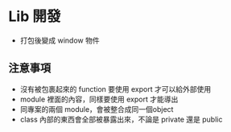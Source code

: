 # Lib 開發
- 打包後變成 window 物件

## 注意事項
- 沒有被包裹起來的 function 要使用 export 才可以給外部使用
- module 裡面的內容，同樣要使用 export 才能導出
- 同專案的兩個 module，會被整合成同一個object
- class 內部的東西會全部被暴露出來，不論是 private 還是 public
